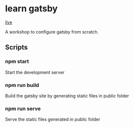 # learn gatsby

[live](https://learn-gatsby-kl.netlify.com/)

A workshop to configure gatsby from scratch.

## Scripts

### npm start

Start the development server

### npm run build

Build the gatsby site by generating static files in public folder

### npm run serve

Serve the static files generated in public folder
